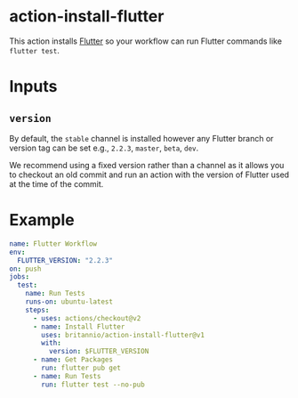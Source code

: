 # action-install-flutter

This action installs [Flutter](https://flutter.dev) so your workflow can run 
Flutter commands like `flutter test`.

# Inputs

## `version`

By default, the `stable` channel is installed however any Flutter branch or 
version tag can be set e.g., `2.2.3`, `master`, `beta`, `dev`.

We recommend using a fixed version rather than a channel as it allows you to 
checkout an old commit and run an action with the version of Flutter used at the
time of the commit.

# Example

```yaml
name: Flutter Workflow
env:
  FLUTTER_VERSION: "2.2.3"
on: push
jobs:
  test:
    name: Run Tests
    runs-on: ubuntu-latest
    steps:
      - uses: actions/checkout@v2
      - name: Install Flutter
        uses: britannio/action-install-flutter@v1
        with:
          version: $FLUTTER_VERSION
      - name: Get Packages
        run: flutter pub get
      - name: Run Tests
        run: flutter test --no-pub
```